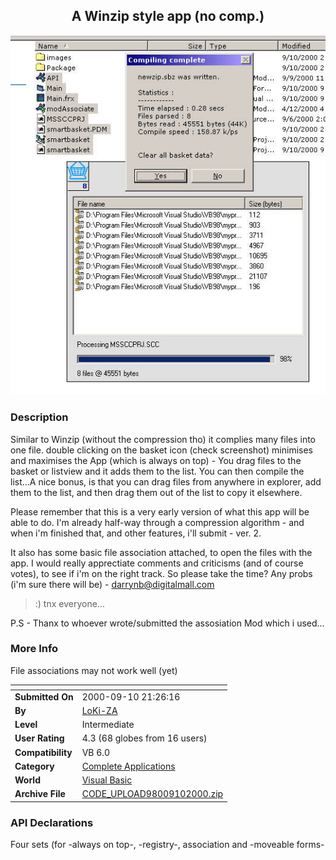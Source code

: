 ﻿<div align="center">

## A Winzip style app \(no comp\.\)

<img src="PIC20009101557381347.jpg">
</div>

### Description

Similar to Winzip (without the compression tho) it complies many files into one file. double clicking on the basket icon (check screenshot) minimises and maximises the App (which is always on top) - You drag files to the basket or listview and it adds them to the list. You can then compile the list...A nice bonus, is that you can drag files from anywhere in explorer, add them to the list, and then drag them out of the list to copy it elsewhere.

Please remember that this is a very early version of what this app will be able to do. I'm already half-way through a compression algorithm - and when i'm finished that, and other features, i'll submit - ver. 2.

It also has some basic file association attached, to open the files with the app. I would really apprectiate comments and criticisms (and of course votes), to see if i'm on the right track. So please take the time? Any probs (i'm sure there will be) - darrynb@digitalmall.com

>:) tnx everyone...

P.S - Thanx to whoever wrote/submitted the assosiation Mod which i used...
 
### More Info
 
File associations may not work well (yet)


<span>             |<span>
---                |---
**Submitted On**   |2000-09-10 21:26:16
**By**             |[LoKi\-ZA](https://github.com/Planet-Source-Code/PSCIndex/blob/master/ByAuthor/loki-za.md)
**Level**          |Intermediate
**User Rating**    |4.3 (68 globes from 16 users)
**Compatibility**  |VB 6\.0
**Category**       |[Complete Applications](https://github.com/Planet-Source-Code/PSCIndex/blob/master/ByCategory/complete-applications__1-27.md)
**World**          |[Visual Basic](https://github.com/Planet-Source-Code/PSCIndex/blob/master/ByWorld/visual-basic.md)
**Archive File**   |[CODE\_UPLOAD98009102000\.zip](https://github.com/Planet-Source-Code/loki-za-a-winzip-style-app-no-comp__1-11393/archive/master.zip)

### API Declarations

Four sets (for -always on top-, -registry-, association and -moveable forms-





